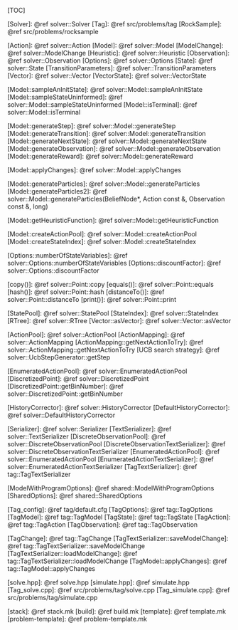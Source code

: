 [TOC]

[Solver]: @ref solver::Solver
[Tag]: @ref src/problems/tag
[RockSample]: @ref src/problems/rocksample

[Action]: @ref solver::Action
[Model]: @ref solver::Model
[ModelChange]: @ref solver::ModelChange
[Heuristic]: @ref solver::Heuristic
[Observation]: @ref solver::Observation
[Options]: @ref solver::Options
[State]: @ref solver::State
[TransitionParameters]: @ref solver::TransitionParameters
[Vector]: @ref solver::Vector
[VectorState]: @ref solver::VectorState


[Model::sampleAnInitState]: @ref solver::Model::sampleAnInitState
[Model::sampleStateUninformed]: @ref solver::Model::sampleStateUninformed
[Model::isTerminal]: @ref solver::Model::isTerminal

[Model::generateStep]: @ref solver::Model::generateStep
[Model::generateTransition]: @ref solver::Model::generateTransition
[Model::generateNextState]: @ref solver::Model::generateNextState
[Model::generateObservation]: @ref solver::Model::generateObservation
[Model::generateReward]: @ref solver::Model::generateReward

[Model::applyChanges]: @ref solver::Model::applyChanges

[Model::generateParticles]: @ref solver::Model::generateParticles
[Model::generateParticles2]: @ref solver::Model::generateParticles(BeliefNode*, Action const &, Observation const &, long)

[Model::getHeuristicFunction]: @ref solver::Model::getHeuristicFunction

[Model::createActionPool]: @ref solver::Model::createActionPool
[Model::createStateIndex]: @ref solver::Model::createStateIndex

[Options::numberOfStateVariables]: @ref solver::Options::numberOfStateVariables
[Options::discountFactor]: @ref solver::Options::discountFactor


[copy()]: @ref solver::Point::copy
[equals()]: @ref solver::Point::equals
[hash()]: @ref solver::Point::hash
[distanceTo()]: @ref solver::Point::distanceTo
[print()]: @ref solver::Point::print


[StatePool]: @ref solver::StatePool
[StateIndex]: @ref solver::StateIndex
[RTree]: @ref solver::RTree
[Vector::asVector]: @ref solver::Vector::asVector

[ActionPool]: @ref solver::ActionPool
[ActionMapping]: @ref solver::ActionMapping
[ActionMapping::getNextActionToTry]: @ref solver::ActionMapping::getNextActionToTry
[UCB search strategy]: @ref solver::UcbStepGenerator::getStep

[EnumeratedActionPool]: @ref solver::EnumeratedActionPool
[DiscretizedPoint]: @ref solver::DiscretizedPoint
[DiscretizedPoint::getBinNumber]: @ref solver::DiscretizedPoint::getBinNumber

[HistoryCorrector]: @ref solver::HistoryCorrector
[DefaultHistoryCorrector]: @ref solver::DefaultHistoryCorrector

[Serializer]: @ref solver::Serializer
[TextSerializer]: @ref solver::TextSerializer
[DiscreteObservationPool]: @ref solver::DiscreteObservationPool
[DiscreteObservationTextSerializer]: @ref solver::DiscreteObservationTextSerializer
[EnumeratedActionPool]: @ref solver::EnumeratedActionPool
[EnumeratedActionTextSerializer]: @ref solver::EnumeratedActionTextSerializer
[TagTextSerializer]: @ref tag::TagTextSerializer


[ModelWithProgramOptions]: @ref shared::ModelWithProgramOptions
[SharedOptions]: @ref shared::SharedOptions


[Tag_config]: @ref tag/default.cfg
[TagOptions]: @ref tag::TagOptions
[TagModel]: @ref tag::TagModel
[TagState]: @ref tag::TagState
[TagAction]: @ref tag::TagAction
[TagObservation]: @ref tag::TagObservation

[TagChange]: @ref tag::TagChange
[TagTextSerializer::saveModelChange]: @ref tag::TagTextSerializer::saveModelChange
[TagTextSerializer::loadModelChange]: @ref tag::TagTextSerializer::loadModelChange
[TagModel::applyChanges]: @ref tag::TagModel::applyChanges

[solve.hpp]: @ref solve.hpp
[simulate.hpp]: @ref simulate.hpp
[Tag_solve.cpp]: @ref src/problems/tag/solve.cpp
[Tag_simulate.cpp]: @ref src/problems/tag/simulate.cpp


[Build README]: docs/generated/BUILD.md
[Makefile]: ../Makefile


[stack]: @ref stack.mk
[build]: @ref build.mk
[template]: @ref template.mk
[problem-template]: @ref problem-template.mk

[Makefile]: ../Makefile
[Makefile_src]: ../src/Makefile
[Makefile_solver]: ../src/solver/Makefile

